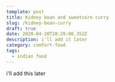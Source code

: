 ```yaml
---
template: post
title: Kidney bean and sweetcorn curry
slug: /kidney-bean-curry
draft: true
date: 2020-04-20T20:29:00.352Z
description: i'll add it later
category: comfort-food
tags:
  - indian food
---
```

i'll add this later